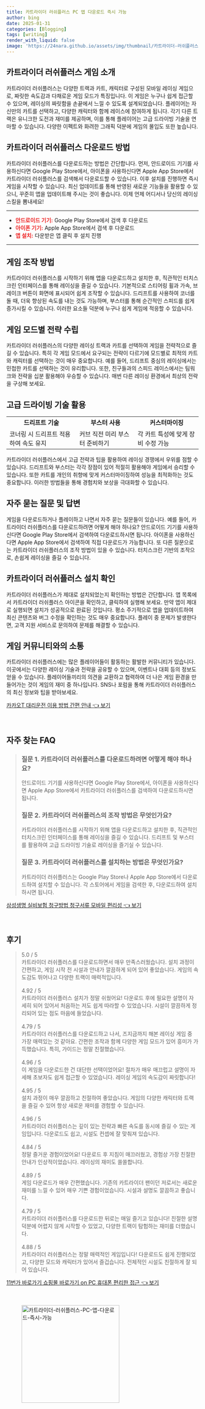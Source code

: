 ```yaml
---
title: 카트라이더 러쉬플러스 PC 앱 다운로드 즉시 가능
author: bing
date: 2025-01-31
categories: [Blogging]
tags: [writing]
render_with_liquid: false
image: 'https://24nara.github.io/assets/img/thumbnail/카트라이더-러쉬플러스-PC-앱-다운로드-즉시-가능.webp'
---
```



<h2 id='게임 소개'>카트라이더 러쉬플러스 게임 소개</h2>

<p>카트라이더 러쉬플러스는 다양한 트랙과 카트, 캐릭터로 구성된 모바일 레이싱 게임으로, 짜릿한 속도감과 다채로운 게임 모드가 특징입니다. 이 게임은 누구나 쉽게 접근할 수 있으며, 레이싱의 짜릿함을 손끝에서 느낄 수 있도록 설계되었습니다. 플레이어는 자신만의 카트를 선택하고, 다양한 캐릭터와 함께 레이스에 참여하게 됩니다. 각기 다른 트랙은 유니크한 도전과 재미를 제공하며, 이를 통해 플레이어는 고급 드라이빙 기술을 연마할 수 있습니다. 다양한 이펙트와 화려한 그래픽 덕분에 게임의 몰입도 또한 높습니다.</p>

<h2 id='다운로드 방법'>카트라이더 러쉬플러스 다운로드 방법</h2>

<p>카트라이더 러쉬플러스를 다운로드하는 방법은 간단합니다. 먼저, 안드로이드 기기를 사용하신다면 Google Play Store에서, 아이폰을 사용하신다면 Apple App Store에서 카트라이더 러쉬플러스를 검색해서 다운로드할 수 있습니다. 이후 설치를 진행하면 즉시 게임을 시작할 수 있습니다. 최신 업데이트를 통해 반영된 새로운 기능들을 활용할 수 있으니, 꾸준히 앱을 업데이트해 주시는 것이 좋습니다. 이제 언제 어디서나 당신의 레이싱 스킬을 뽐내세요!</p>

<hr />

<ul>
    <li><b><span style="color: #ee2323;">안드로이드 기기:</span></b> Google Play Store에서 검색 후 다운로드</li>
    <li><b><span style="color: #ee2323;">아이폰 기기:</span></b> Apple App Store에서 검색 후 다운로드</li>
    <li><b><span style="color: #ee2323;">앱 설치:</span></b> 다운받은 앱 클릭 후 설치 진행</li>
</ul>

<hr />

<h2 id='조작 방법'>게임 조작 방법</h2>

<p>카트라이더 러쉬플러스를 시작하기 위해 앱을 다운로드하고 설치한 후, 직관적인 터치스크린 인터페이스를 통해 레이싱을 즐길 수 있습니다. 기본적으로 스티어링 휠과 가속, 브레이크 버튼이 화면에 표시되어 쉽게 조작할 수 있습니다. 드리프트를 사용하여 코너를 돌 때, 더욱 향상된 속도를 내는 것도 가능하며, 부스터를 통해 순간적인 스피드를 쉽게 증가시킬 수 있습니다. 이러한 요소들 덕분에 누구나 쉽게 게임에 적응할 수 있습니다.</p>

<h2 id='게임 전략'>게임 모드별 전략 수립</h2>

<p>카트라이더 러쉬플러스의 다양한 레이싱 트랙과 카트를 선택하여 게임을 전략적으로 즐길 수 있습니다. 특히 각 게임 모드에서 요구되는 전략이 다르기에 모드별로 최적의 카트와 캐릭터를 선택하는 것이 매우 중요합니다. 예를 들어, 드리프트 중심의 레이싱에서는 민첩한 카트를 선택하는 것이 유리합니다. 또한, 친구들과의 스피드 레이스에서는 팀워크와 전략을 십분 활용해야 우승할 수 있습니다. 매번 다른 레이싱 환경에서 최상의 전략을 구상해 보세요.</p>

<h2 id='고급 드라이빙 기술'>고급 드라이빙 기술 활용</h2>

<table>
    <tr>
        <td style="text-align: center; height: 17px;"><b>드리프트 기술</b></td>
        <td style="text-align: center; height: 17px;"><b>부스터 사용</b></td>
        <td style="text-align: center; height: 17px;"><b>커스터마이징</b></td>
    </tr>
    <tr>
        <td>코너링 시 드리프트 적용하여 속도 유지</td>
        <td>커브 직전 미리 부스터 준비하기</td>
        <td>각 카트 특성에 맞게 장비 수정 가능</td>
    </tr>
</table>

<p>카트라이더 러쉬플러스에서 고급 전략과 팁을 활용하여 레이싱 경쟁에서 우위를 점할 수 있습니다. 드리프트와 부스터는 각각 장점이 있어 적절히 활용해야 게임에서 승리할 수 있습니다. 또한 카트를 개인의 취향에 맞게 커스터마이징하여 성능을 최적화하는 것도 중요합니다. 이러한 방법들을 통해 경험치와 보상을 극대화할 수 있습니다.</p>

<h2 id='자주 묻는 질문'>자주 묻는 질문 및 답변</h2>

<p>게임을 다운로드하거나 플레이하고 나면서 자주 묻는 질문들이 있습니다. 예를 들어, 카트라이더 러쉬플러스를 다운로드하려면 어떻게 해야 하나요? 안드로이드 기기를 사용하신다면 Google Play Store에서 검색하여 다운로드하시면 됩니다. 아이폰을 사용하신다면 Apple App Store에서 검색하여 직접 다운로드가 가능합니다. 또 다른 질문으로는 카트라이더 러쉬플러스의 조작 방법이 있을 수 있습니다. 터치스크린 기반의 조작으로, 손쉽게 레이싱을 즐길 수 있습니다.</p>

<h2 id='설치 확인'>카트라이더 러쉬플러스 설치 확인</h2>

<p>카트라이더 러쉬플러스가 제대로 설치되었는지 확인하는 방법은 간단합니다. 앱 목록에서 카트라이더 러쉬플러스 아이콘을 확인하고, 클릭하여 실행해 보세요. 만약 앱이 제대로 실행되면 설치가 성공적으로 완료된 것입니다. 평소 주기적으로 앱을 업데이트하여 최신 콘텐츠와 버그 수정을 확인하는 것도 매우 중요합니다. 플레이 중 문제가 발생한다면, 고객 지원 서비스로 문의하여 문제를 해결할 수 있습니다.</p>

<h2 id='커뮤니티 참여'>게임 커뮤니티와의 소통</h2>

<p>카트라이더 러쉬플러스에는 많은 플레이어들이 활동하는 활발한 커뮤니티가 있습니다. 이곳에서는 다양한 레이싱 기술과 전략을 공유할 수 있으며, 이벤트나 대회 등의 정보도 얻을 수 있습니다. 플레이어들끼리의 의견을 교환하고 협력하여 더 나은 게임 환경을 만들어가는 것이 게임의 재미 중 하나입니다. SNS나 포럼을 통해 카트라이더 러쉬플러스의 최신 정보와 팁을 받아보세요.</p>


<p><a class="click-button" title="카카오T 대리운전 이용 방법 간편 안내" href="https://24nara.github.io/posts/%EC%B9%B4%EC%B9%B4%EC%98%A4T-%EB%8C%80%EB%A6%AC%EC%9A%B4%EC%A0%84-%EC%9D%B4%EC%9A%A9-%EB%B0%A9%EB%B2%95-%EA%B0%84%ED%8E%B8-%EC%95%88%EB%82%B4/" rel="dofollow">카카오T 대리운전 이용 방법 간편 안내 👈 보기</a></p><br>
<h2 id='자주_찾는_FAQ'>자주 찾는 FAQ</h2>
<div itemscope="" itemtype="https://schema.org/FAQPage"> 
<blockquote> 
<div itemscope="" itemprop="mainEntity" itemtype="https://schema.org/Question"> 
<h3 itemprop="name">질문 1. 카트라이더 러쉬플러스를 다운로드하려면 어떻게 해야 하나요?</h3> 
<div itemscope="" itemprop="acceptedAnswer" itemtype="https://schema.org/Answer"> 
<span itemprop="text"> 
<p>안드로이드 기기를 사용하신다면 Google Play Store에서, 아이폰을 사용하신다면 Apple App Store에서 카트라이더 러쉬플러스를 검색하여 다운로드하시면 됩니다.</p> 
</span> 
</div> 
</div> 

<div itemscope="" itemprop="mainEntity" itemtype="https://schema.org/Question"> 
<h3 itemprop="name">질문 2. 카트라이더 러쉬플러스의 조작 방법은 무엇인가요?</h3> 
<div itemscope="" itemprop="acceptedAnswer" itemtype="https://schema.org/Answer"> 
<span itemprop="text"> 
<p>카트라이더 러쉬플러스를 시작하기 위해 앱을 다운로드하고 설치한 후, 직관적인 터치스크린 인터페이스를 통해 레이싱을 즐길 수 있습니다. 드리프트 및 부스터를 활용하여 고급 드라이빙 기술로 레이싱을 즐기실 수 있습니다.</p> 
</span> 
</div> 
</div> 

<div itemscope="" itemprop="mainEntity" itemtype="https://schema.org/Question"> 
<h3 itemprop="name">질문 3. 카트라이더 러쉬플러스를 설치하는 방법은 무엇인가요?</h3> 
<div itemscope="" itemprop="acceptedAnswer" itemtype="https://schema.org/Answer"> 
<span itemprop="text"> 
<p>카트라이더 러쉬플러스는 Google Play Store나 Apple App Store에서 다운로드하여 설치할 수 있습니다. 각 스토어에서 게임을 검색한 후, 다운로드하여 설치하시면 됩니다.</p> 
</span> 
</div> 
</div> 
</blockquote> 
</div>
<p><a class="click-button" title="삼성생명 실비보험 청구방법 청구서류 모바일 편리성" href="https://24nara.github.io/posts/%EC%82%BC%EC%84%B1%EC%83%9D%EB%AA%85-%EC%8B%A4%EB%B9%84%EB%B3%B4%ED%97%98-%EC%B2%AD%EA%B5%AC%EB%B0%A9%EB%B2%95-%EC%B2%AD%EA%B5%AC%EC%84%9C%EB%A5%98-%EB%AA%A8%EB%B0%94%EC%9D%BC-%ED%8E%B8%EB%A6%AC%EC%84%B1/" rel="dofollow">삼성생명 실비보험 청구방법 청구서류 모바일 편리성 👈 보기</a></p><br>
<h2 id='후기'>후기</h2>
<div itemscope itemtype="https://schema.org/Product">
  <blockquote>
  <div itemprop="review" itemscope itemtype="https://schema.org/Review">
      <div itemprop="reviewRating" itemscope itemtype="https://schema.org/Rating"> <span itemprop="ratingValue">5.0</span> / <span itemprop="bestRating">5</span> </div>
      <span itemprop="reviewBody">카트라이더 러쉬플러스를 다운로드하면서 매우 만족스러웠습니다. 설치 과정이 간편하고, 게임 시작 전 시설과 안내가 깔끔하게 되어 있어 좋았습니다. 게임의 속도감도 뛰어나고 다양한 트랙이 매력적입니다.</span>
  </div>
  <br>
  <div itemprop="review" itemscope itemtype="https://schema.org/Review">
      <div itemprop="reviewRating" itemscope itemtype="https://schema.org/Rating"> <span itemprop="ratingValue">4.92</span> / <span itemprop="bestRating">5</span> </div>
      <span itemprop="reviewBody">카트라이더 러쉬플러스 설치가 정말 쉬웠어요! 다운로드 후에 필요한 설명이 자세히 되어 있어서 처음하는 저도 쉽게 따라할 수 있었습니다. 시설이 깔끔하게 정리되어 있는 점도 마음에 들었습니다.</span>
  </div>
  <br>
  <div itemprop="review" itemscope itemtype="https://schema.org/Review">
      <div itemprop="reviewRating" itemscope itemtype="https://schema.org/Rating"> <span itemprop="ratingValue">4.79</span> / <span itemprop="bestRating">5</span> </div>
      <span itemprop="reviewBody">카트라이더 러쉬플러스를 다운로드하고 나서, 즈지금까지 해본 레이싱 게임 중 가장 매력있는 것 같아요. 간편한 조작과 함께 다양한 게임 모드가 있어 흥미가 가득했습니다. 특히, 가이드는 정말 친절했습니다.</span>
  </div>
  <br>
  <div itemprop="review" itemscope itemtype="https://schema.org/Review">
      <div itemprop="reviewRating" itemscope itemtype="https://schema.org/Rating"> <span itemprop="ratingValue">4.96</span> / <span itemprop="bestRating">5</span> </div>
      <span itemprop="reviewBody">이 게임을 다운로드한 건 대단한 선택이었어요! 절차가 매우 매끄럽고 설명이 자세해 초보자도 쉽게 접근할 수 있었습니다. 레이싱 게임의 속도감이 짜릿합니다!</span>
  </div>
  <br>
  <div itemprop="review" itemscope itemtype="https://schema.org/Review">
      <div itemprop="reviewRating" itemscope itemtype="https://schema.org/Rating"> <span itemprop="ratingValue">4.95</span> / <span itemprop="bestRating">5</span> </div>
      <span itemprop="reviewBody">설치 과정이 매우 깔끔하고 친절하여 좋았습니다. 게임의 다양한 캐릭터와 트랙을 즐길 수 있어 항상 새로운 재미를 경험할 수 있습니다.</span>
  </div>
  <br>
  <div itemprop="review" itemscope itemtype="https://schema.org/Review">
      <div itemprop="reviewRating" itemscope itemtype="https://schema.org/Rating"> <span itemprop="ratingValue">4.96</span> / <span itemprop="bestRating">5</span> </div>
      <span itemprop="reviewBody">카트라이더 러쉬플러스는 깊이 있는 전략과 빠른 속도를 동시에 즐길 수 있는 게임입니다. 다운로드도 쉽고, 시설도 컨셉에 잘 맞춰져 있습니다.</span>
  </div>
  <br>
  <div itemprop="review" itemscope itemtype="https://schema.org/Review">
      <div itemprop="reviewRating" itemscope itemtype="https://schema.org/Rating"> <span itemprop="ratingValue">4.84</span> / <span itemprop="bestRating">5</span> </div>
      <span itemprop="reviewBody">정말 즐거운 경험이었어요! 다운로드 후 지침이 매끄러웠고, 경험상 가장 친절한 안내가 인상적이었습니다. 레이싱의 재미도 쏠쏠합니다.</span>
  </div>
  <br>
  <div itemprop="review" itemscope itemtype="https://schema.org/Review">
      <div itemprop="reviewRating" itemscope itemtype="https://schema.org/Rating"> <span itemprop="ratingValue">4.89</span> / <span itemprop="bestRating">5</span> </div>
      <span itemprop="reviewBody">게임 다운로드가 매우 간편했습니다. 기존의 카트라이더 팬이던 저로서는 새로운 재미를 느낄 수 있어 매우 기쁜 경험이었습니다. 시설과 설명도 깔끔하고 좋습니다.</span>
  </div>
  <br>
  <div itemprop="review" itemscope itemtype="https://schema.org/Review">
      <div itemprop="reviewRating" itemscope itemtype="https://schema.org/Rating"> <span itemprop="ratingValue">4.79</span> / <span itemprop="bestRating">5</span> </div>
      <span itemprop="reviewBody">카트라이더 러쉬플러스를 다운로드한 뒤로는 매일 즐기고 있습니다! 친절한 설명 덕분에 어렵지 않게 시작할 수 있었고, 다양한 트랙이 탐험하는 재미를 더했습니다.</span>
  </div>
  <br>
  <div itemprop="review" itemscope itemtype="https://schema.org/Review">
      <div itemprop="reviewRating" itemscope itemtype="https://schema.org/Rating"> <span itemprop="ratingValue">4.88</span> / <span itemprop="bestRating">5</span> </div>
      <span itemprop="reviewBody">카트라이더 러쉬플러스는 정말 매력적인 게임입니다! 다운로드도 쉽게 진행되었고, 다양한 모드와 캐릭터가 있어서 즐겁습니다. 전체적인 시설도 친절하게 잘 되어 있습니다.</span>
  </div>
  </blockquote>
</div>
<p><a class="click-button" title="11번가 바로가기 쇼핑몰 바로가기 on PC 휴대폰 편리한 접근" href="https://24nara.github.io/posts/11%EB%B2%88%EA%B0%80-%EB%B0%94%EB%A1%9C%EA%B0%80%EA%B8%B0-%EC%87%BC%ED%95%91%EB%AA%B0-%EB%B0%94%EB%A1%9C%EA%B0%80%EA%B8%B0-on-PC-%ED%9C%B4%EB%8C%80%ED%8F%B0-%ED%8E%B8%EB%A6%AC%ED%95%9C-%EC%A0%91%EA%B7%BC/" rel="dofollow">11번가 바로가기 쇼핑몰 바로가기 on PC 휴대폰 편리한 접근 👈 보기</a></p><br>
<figure class="image"><img src="https://24nara.github.io/assets/img/thumbnail/카트라이더-러쉬플러스-PC-앱-다운로드-즉시-가능.webp" alt="카트라이더-러쉬플러스-PC-앱-다운로드-즉시-가능" width="256" height="256"></figure>